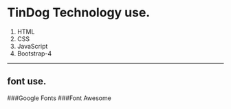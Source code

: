 <h1>TinDog Technology use.</h1>
<ol>
  <li>HTML</li>
  <li>CSS</li>
  <li>JavaScript</li>
  <li>Bootstrap-4</li>
</ol>
<hr>
<h2>font use.</h2>
###Google Fonts 
###Font Awesome

